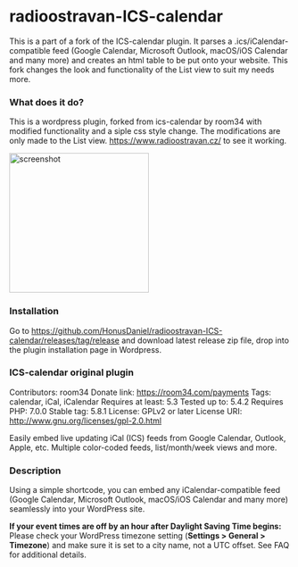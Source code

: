 # radioostravan-ICS-calendar
This is a part of a fork of the ICS-calendar plugin. It parses a .ics/iCalendar-compatible feed (Google Calendar, Microsoft Outlook, macOS/iOS Calendar and many more) and creates an html table to be put onto your website. This fork changes the look and functionality of the List view to suit my needs more.
### What does it do?
This is a wordpress plugin, forked from ics-calendar by room34 with modified functionality and a siple css style change. The modifications are only made to the List view. https://www.radioostravan.cz/ to see it working.

<img src="https://www.danielhonus.xyz/images/ics-screenshot.png" alt="screenshot" width="250px">

### Installation
Go to
https://github.com/HonusDaniel/radioostravan-ICS-calendar/releases/tag/release and download latest release zip file, drop into the plugin installation page in
Wordpress.

### ICS-calendar original plugin
Contributors: room34
Donate link: https://room34.com/payments
Tags: calendar, iCal, iCalendar
Requires at least: 5.3
Tested up to: 5.4.2
Requires PHP: 7.0.0
Stable tag: 5.8.1
License: GPLv2 or later
License URI: http://www.gnu.org/licenses/gpl-2.0.html

Easily embed live updating iCal (ICS) feeds from Google Calendar, Outlook, Apple, etc. Multiple color-coded feeds, list/month/week views and more.

### Description

Using a simple shortcode, you can embed any iCalendar-compatible feed (Google Calendar, Microsoft Outlook, macOS/iOS Calendar and many more) seamlessly into your WordPress site.

__If your event times are off by an hour after Daylight Saving Time begins:__ Please check your WordPress timezone setting (__Settings > General > Timezone__) and make sure it is set to a city name, not a UTC offset. See FAQ for additional details.

